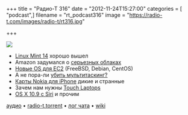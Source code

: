+++
title = "Радио-Т 316"
date = "2012-11-24T15:27:00"
categories = [ "podcast",]
filename = "rt_podcast316"
image = "https://radio-t.com/images/radio-t/rt316.jpg"

+++

![](https://radio-t.com/images/radio-t/rt316.jpg)

* [Linux Mint 14](http://arstechnica.com/information-technology/2012/11/linux-mint-14-released-leaves-fresh-taste-in-our-mouths/) хорошо вышел
* Amazon задумался о [серьезных облаках](http://gigaom.com/cloud/amazons-dead-serious-about-the-enterprise-cloud/)
* [Новые OS для EC2](http://aws.typepad.com/aws/2012/11/aws-marketplace-additional-operating-system-support.html) (FreeBSD, Debian, CentOS)
* А не пора-ли [убить мультитаскинг?](http://99u.com/articles/6986/Its-Time-To-Kill-Multi-Tasking)
* [Карты Nokia для iPhone](http://bits.blogs.nytimes.com/2012/11/20/nokia-maps-app-bad-reviews/) дикие и странные
* Зачем нам нужны [Touch Laptops](http://gizmodo.com/5961847/touch-laptops-whats-great-and-whats-not?utm_campaign=socialflow_gizmodo_twitter)
* [OS X 10.9 с Siri](http://arstechnica.com/apple/2012/11/os-x-10-9-to-feature-siri-use-apples-new-maps-apis/) и прочим

[аудио](https://cdn.radio-t.com/rt_podcast316.mp3) • [radio-t.torrent](https://cdn.radio-t.com/torrents/rt_podcast316.mp3.torrent) • [лог чата](http://chat.radio-t.com/logs/radio-t-316.html) • [wiki](http://wiki.radio-t.com/%D0%92%D1%8B%D0%BF%D1%83%D1%81%D0%BA_316)<audio src="https://cdn.radio-t.com/rt_podcast316.mp3" preload="none"></audio>
